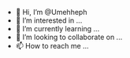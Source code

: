 - 👋 Hi, I’m @Umehheph
- 👀 I’m interested in ...
- 🌱 I’m currently learning ...
- 💞️ I’m looking to collaborate on ...
- 📫 How to reach me ...

<!---
Umehheph/Umehheph is a ✨ special ✨ repository because its `README.md` (this file) appears on your GitHub profile.
You can click the Preview link to take a look at your changes.
--->
